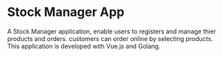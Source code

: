 # Stock Manager App

A Stock Manager application, enable users to registers and manage thier products and orders.
customers can order online by selecting products. This application is developed with Vue.js and Golang.
